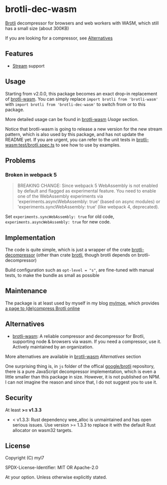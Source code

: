# brotli-dec-wasm

[Brotli][google/brotli] decompressor for browsers and web workers with WASM, which still has a small size (about
300KB)

[google/brotli]: https://github.com/google/brotli

If you are looking for a compressor, see [Alternatives](#alternatives)

## Features

- [Stream][brotli_doc_stream] support

[brotli_doc_stream]: https://brotli.org/decode.html#a234

## Usage

Starting from v2.0.0, this package becomes an exact drop-in replacement of [brotli-wasm].
You can simply replace `import brotli from 'brotli-wasm'` with `import brotli from 'brotli-dec-wasm'` to switch from or to this package.

More detailed usage can be found in [brotli-wasm] _Usage_ section.

Notice that brotli-wasm is going to release a new version for the new stream pattern,
which is also used by this package, and has not update the README yet.
If you are urgent, you can refer to the unit tests in [brotli-wasm:test/brotli.spec.ts] to see how to use by examples.

[brotli-wasm:test/brotli.spec.ts]: https://github.com/httptoolkit/brotli-wasm/blob/main/test/brotli.spec.ts

## Problems

### Broken in webpack 5

> BREAKING CHANGE: Since webpack 5 WebAssembly is not enabled by default and flagged as experimental feature.
> You need to enable one of the WebAssembly experiments via 'experiments.asyncWebAssembly: true' (based on async modules) or 'experiments.syncWebAssembly: true' (like webpack 4, deprecated).

Set `experiments.syncWebAssembly: true` for old code, `experiments.asyncWebAssembly: true` for new code.

## Implementation

The code is quite simple, which is just a wrapper of the crate [brotli-decompressor] (other than crate [brotli], though brotli depends on brotli-decompressor)

[brotli-decompressor]: https://crates.io/crates/brotli-decompressor
[brotli]: https://crates.io/crates/brotli

Build configuration such as `opt-level = "s"`, are fine-tuned with manual tests, to make the bundle as small as possible

## Maintenance

The package is at least used by myself in my blog [mylmoe], which provides [a page to (de)compress Brotli online]

[mylmoe]: https://github.com/myl7/mylmoe
[a page to (de)compress Brotli online]: https://myl.moe/utils/brotli

## Alternatives

- [brotli-wasm]: A reliable compressor and decompressor for Brotli, supporting node & browsers via wasm. If you need a compressor, use it. Actively maintained by an organization.

More alternatives are available in [brotli-wasm] _Alternatives_ section

One surprising thing is, in `js` folder of the offical [google/brotli] repository, there is a pure JavaScript decompressor implementation, which is even a little smaller than this package in size. However, it is not published on NPM. I can not imagine the reason and since that, I do not suggest you to use it.

## Security

At least **>= v1.3.3**

- < v1.3.3: Rust dependency wee_alloc is unmaintained and has open serious issues. Use version >= 1.3.3 to replace it with the default Rust allocator on wasm32 targets.

## License

Copyright (C) myl7

SPDX-License-Identifier: MIT OR Apache-2.0

At your option. Unless otherwise explicitly stated.

[brotli-wasm]: https://github.com/httptoolkit/brotli-wasm
